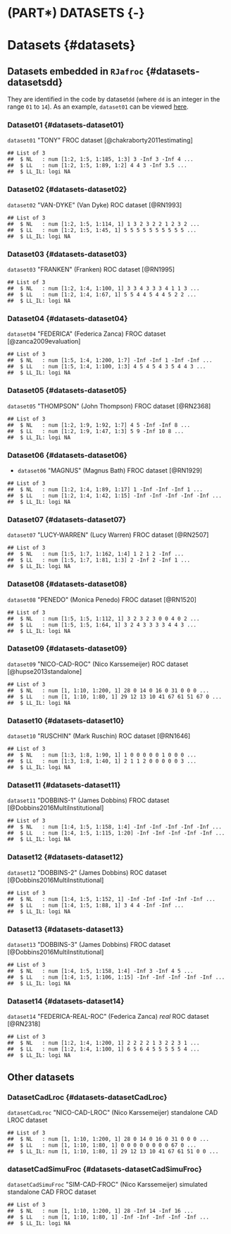 # (PART\*) DATASETS {-}


# Datasets {#datasets}





## Datasets embedded in `RJafroc` {#datasets-datasetsdd}

They are identified in the code by dataset`dd` (where `dd` is an integer in the range `01` to `14`). As an example, `dataset01` can be viewed [here](https://dpc10ster.github.io/RJafroc/reference/dataset01.html). 


### Dataset01 {#datasets-dataset01}

`dataset01` "TONY" FROC dataset [@chakraborty2011estimating]


```
## List of 3
##  $ NL   : num [1:2, 1:5, 1:185, 1:3] 3 -Inf 3 -Inf 4 ...
##  $ LL   : num [1:2, 1:5, 1:89, 1:2] 4 4 3 -Inf 3.5 ...
##  $ LL_IL: logi NA
```


### Dataset02 {#datasets-dataset02}

`dataset02` "VAN-DYKE" (Van Dyke) ROC dataset [@RN1993]


```
## List of 3
##  $ NL   : num [1:2, 1:5, 1:114, 1] 1 3 2 3 2 2 1 2 3 2 ...
##  $ LL   : num [1:2, 1:5, 1:45, 1] 5 5 5 5 5 5 5 5 5 5 ...
##  $ LL_IL: logi NA
```


### Dataset03 {#datasets-dataset03}

`dataset03` "FRANKEN" (Franken) ROC dataset [@RN1995]


```
## List of 3
##  $ NL   : num [1:2, 1:4, 1:100, 1] 3 3 4 3 3 3 4 1 1 3 ...
##  $ LL   : num [1:2, 1:4, 1:67, 1] 5 5 4 4 5 4 4 5 2 2 ...
##  $ LL_IL: logi NA
```


### Dataset04 {#datasets-dataset04}

`dataset04` "FEDERICA" (Federica Zanca) FROC dataset [@zanca2009evaluation]


```
## List of 3
##  $ NL   : num [1:5, 1:4, 1:200, 1:7] -Inf -Inf 1 -Inf -Inf ...
##  $ LL   : num [1:5, 1:4, 1:100, 1:3] 4 5 4 5 4 3 5 4 4 3 ...
##  $ LL_IL: logi NA
```


### Dataset05 {#datasets-dataset05}


`dataset05` "THOMPSON" (John Thompson) FROC dataset [@RN2368]


```
## List of 3
##  $ NL   : num [1:2, 1:9, 1:92, 1:7] 4 5 -Inf -Inf 8 ...
##  $ LL   : num [1:2, 1:9, 1:47, 1:3] 5 9 -Inf 10 8 ...
##  $ LL_IL: logi NA
```


### Dataset06 {#datasets-dataset06}

* `dataset06` "MAGNUS" (Magnus Bath) FROC dataset [@RN1929]


```
## List of 3
##  $ NL   : num [1:2, 1:4, 1:89, 1:17] 1 -Inf -Inf -Inf 1 ...
##  $ LL   : num [1:2, 1:4, 1:42, 1:15] -Inf -Inf -Inf -Inf -Inf ...
##  $ LL_IL: logi NA
```


### Dataset07 {#datasets-dataset07}

`dataset07` "LUCY-WARREN" (Lucy Warren) FROC dataset [@RN2507]


```
## List of 3
##  $ NL   : num [1:5, 1:7, 1:162, 1:4] 1 2 1 2 -Inf ...
##  $ LL   : num [1:5, 1:7, 1:81, 1:3] 2 -Inf 2 -Inf 1 ...
##  $ LL_IL: logi NA
```


### Dataset08 {#datasets-dataset08}

`dataset08` "PENEDO" (Monica Penedo) FROC dataset [@RN1520]


```
## List of 3
##  $ NL   : num [1:5, 1:5, 1:112, 1] 3 2 3 2 3 0 0 4 0 2 ...
##  $ LL   : num [1:5, 1:5, 1:64, 1] 3 2 4 3 3 3 3 4 4 3 ...
##  $ LL_IL: logi NA
```


### Dataset09 {#datasets-dataset09}

`dataset09` "NICO-CAD-ROC" (Nico Karssemeijer) ROC dataset [@hupse2013standalone]


```
## List of 3
##  $ NL   : num [1, 1:10, 1:200, 1] 28 0 14 0 16 0 31 0 0 0 ...
##  $ LL   : num [1, 1:10, 1:80, 1] 29 12 13 10 41 67 61 51 67 0 ...
##  $ LL_IL: logi NA
```


### Dataset10 {#datasets-dataset10}

`dataset10` "RUSCHIN" (Mark Ruschin) ROC dataset [@RN1646]


```
## List of 3
##  $ NL   : num [1:3, 1:8, 1:90, 1] 1 0 0 0 0 0 1 0 0 0 ...
##  $ LL   : num [1:3, 1:8, 1:40, 1] 2 1 1 2 0 0 0 0 0 3 ...
##  $ LL_IL: logi NA
```


### Dataset11 {#datasets-dataset11}

`dataset11` "DOBBINS-1" (James Dobbins) FROC dataset [@Dobbins2016MultiInstitutional]


```
## List of 3
##  $ NL   : num [1:4, 1:5, 1:158, 1:4] -Inf -Inf -Inf -Inf -Inf ...
##  $ LL   : num [1:4, 1:5, 1:115, 1:20] -Inf -Inf -Inf -Inf -Inf ...
##  $ LL_IL: logi NA
```


### Dataset12 {#datasets-dataset12}

`dataset12`  "DOBBINS-2" (James Dobbins) ROC dataset [@Dobbins2016MultiInstitutional]


```
## List of 3
##  $ NL   : num [1:4, 1:5, 1:152, 1] -Inf -Inf -Inf -Inf -Inf ...
##  $ LL   : num [1:4, 1:5, 1:88, 1] 3 4 4 -Inf -Inf ...
##  $ LL_IL: logi NA
```


### Dataset13 {#datasets-dataset13}

`dataset13` "DOBBINS-3" (James Dobbins) FROC dataset [@Dobbins2016MultiInstitutional]


```
## List of 3
##  $ NL   : num [1:4, 1:5, 1:158, 1:4] -Inf 3 -Inf 4 5 ...
##  $ LL   : num [1:4, 1:5, 1:106, 1:15] -Inf -Inf -Inf -Inf -Inf ...
##  $ LL_IL: logi NA
```


### Dataset14 {#datasets-dataset14}


`dataset14` "FEDERICA-REAL-ROC" (Federica Zanca) *real* ROC dataset [@RN2318]



```
## List of 3
##  $ NL   : num [1:2, 1:4, 1:200, 1] 2 2 2 2 1 3 2 2 3 1 ...
##  $ LL   : num [1:2, 1:4, 1:100, 1] 6 5 6 4 5 5 5 5 5 4 ...
##  $ LL_IL: logi NA
```


## Other datasets

### DatasetCadLroc {#datasets-datasetCadLroc}

`datasetCadLroc` "NICO-CAD-LROC" (Nico Karssemeijer) standalone CAD LROC dataset



```
## List of 3
##  $ NL   : num [1, 1:10, 1:200, 1] 28 0 14 0 16 0 31 0 0 0 ...
##  $ LL   : num [1, 1:10, 1:80, 1] 0 0 0 0 0 0 0 0 67 0 ...
##  $ LL_IL: num [1, 1:10, 1:80, 1] 29 12 13 10 41 67 61 51 0 0 ...
```


### datasetCadSimuFroc {#datasets-datasetCadSimuFroc}

`datasetCadSimuFroc` "SIM-CAD-FROC" (Nico Karssemeijer) simulated standalone CAD FROC dataset



```
## List of 3
##  $ NL   : num [1, 1:10, 1:200, 1] 28 -Inf 14 -Inf 16 ...
##  $ LL   : num [1, 1:10, 1:80, 1] -Inf -Inf -Inf -Inf -Inf ...
##  $ LL_IL: logi NA
```


